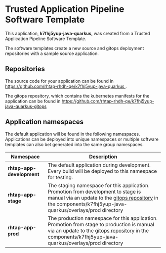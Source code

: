 # Trusted Application Pipeline Software Template

This application, **k7fhj5yup-java-quarkus**, was created from a Trusted Application Pipeline Software Template.

The software templates create a new source and gitops deployment repositories with a sample source application. 

## Repositories

The source code for your application can be found in [https://github.com/rhtap-rhdh-qe/k7fhj5yup-java-quarkus ](https://github.com/rhtap-rhdh-qe/k7fhj5yup-java-quarkus ).
 
The gitops repository, which contains the kubernetes manifests for the application can be found in 
[https://github.com/rhtap-rhdh-qe/k7fhj5yup-java-quarkus-gitops ](https://github.com/rhtap-rhdh-qe/k7fhj5yup-java-quarkus-gitops ) 

## Application namespaces 

The default application will be found in the following namespaces. Applications can be deployed into unique namespaces or multiple software templates can also bet generated into the same group namespaces.  

|  Namespace   |  Description   |  
| -------- | -------- |   
| **rhtap-app-development** | The default application during development. Every build will be deployed to this namespace for testing. | 
| **rhtap-app-stage** | The staging namespace for this application. Promotion from development to stage is manual via an update to the [gitops repository](https://github.com/rhtap-rhdh-qe/k7fhj5yup-java-quarkus-gitops ) in the components/k7fhj5yup-java-quarkus/overlays/prod directory |  
| **rhtap-app-prod** | The production namespace for this application. Promotion from stage to production is manual via an update to the [gitops repository](https://github.com/rhtap-rhdh-qe/k7fhj5yup-java-quarkus-gitops ) in the components/k7fhj5yup-java-quarkus/overlays/prod directory | 